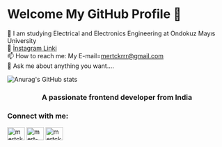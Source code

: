 # Welcome My GitHub Profile 👋


 🌱 I am studying Electrical and Electronics Engineering at Ondokuz Mayıs University<br/>
 🔭 [İnstagram Linki](https://www.instagram.com/mertckrrr/)<br/>
 📫 How to reach me: My E-mail=mertckrrr@gmail.com<br/>
 💬 Ask me about anything you want.... <br/>


![Anurag's GitHub stats](https://github-readme-stats.vercel.app/api?username=mertckrrr&show_icons=true&theme=radical)
<h3 align="center">A passionate frontend developer from India</h3>

<h3 align="left">Connect with me:</h3>
<p align="left">
<a href="https://twitter.com/mertckr" target="blank"><img align="center" src="https://cdn.jsdelivr.net/npm/simple-icons@3.0.1/icons/twitter.svg" alt="mertckr" height="30" width="40" /></a>
<a href="https://linkedin.com/in/mert-çakır-059587176" target="blank"><img align="center" src="https://cdn.jsdelivr.net/npm/simple-icons@3.0.1/icons/linkedin.svg" alt="mert-çakır-059587176" height="30" width="40" /></a>
<a href="https://instagram.com/mertckrrr" target="blank"><img align="center" src="https://cdn.jsdelivr.net/npm/simple-icons@3.0.1/icons/instagram.svg" alt="mertckrrr" height="30" width="40" /></a>
</p>
